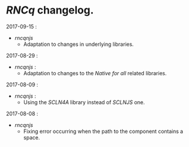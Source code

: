 # *RNCq* changelog.

2017-09-15 :
- *rncqnjs*
  - Adaptation to changes in underlying libraries.

2017-08-29 :
- *rncqnjs* :
  - Adaptation to changes to the *Native for all* related libraries.

2017-08-09 :
- *rncqnjs* :
    - Using the *SCLN4A* library instead of *SCLNJS* one.

2017-08-08 :
- *rncqnjs*
	- Fixing error occurring when the path to the component contains a space.